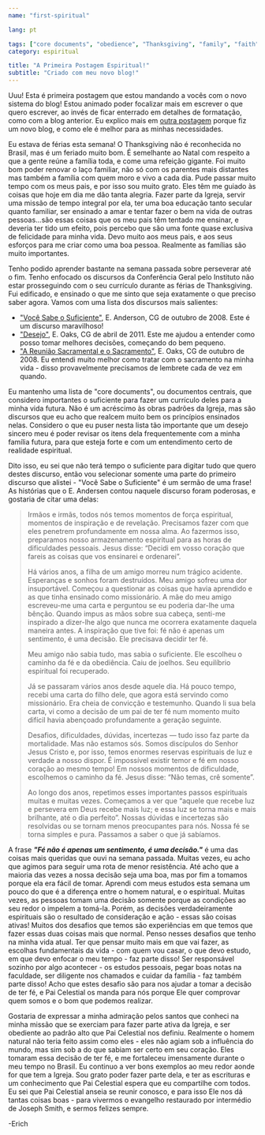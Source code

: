 ```yaml
---
name: "first-spiritual"

lang: pt

tags: ["core documents", "obedience", "Thanksgiving", "family", "faith"]
category: espiritual

title: "A Primeira Postagem Espiritual!"
subtitle: "Criado com meu novo blog!"
---
```


Uuu! Esta é primeira postagem que estou mandando a vocês com o novo sistema do blog! Estou animado poder focalizar mais em escrever o que quero escrever, ao invés de ficar enterrado em detalhes de formatação, como com a blog anterior. Eu explico mais em [outra postagem](/2014/11/composicao-e-digitacao) porque fiz um novo blog, e como ele é melhor para as minhas necessidades.

Eu estava de férias esta semana! O Thanksgiving não é reconhecida no Brasil, mas é um feriado muito bom. É semelhante ao Natal com respeito a que a gente reúne a família toda, e come uma refeição gigante. Foi muito bom poder renovar o laço familiar, não só com os parentes mais distantes mas também a família com quem moro e vivo a cada dia. Pude passar muito tempo com os meus pais, e por isso sou muito grato. Eles têm me guiado às coisas que hoje em dia me dão tanta alegria. Fazer parte da Igreja, servir uma missão de tempo integral por ela, ter uma boa educação tanto secular quanto familiar, ser ensinado a amar e tentar fazer o bem na vida de outras pessoas...são essas coisas que os meu pais têm tentado me ensinar, e deveria ter tido um efeito, pois percebo que são uma fonte quase exclusiva de felicidade para minha vida. Devo muito aos meus pais, e aos seus esforços para me criar como uma boa pessoa. Realmente as famílias são muito importantes.

Tenho podido aprender bastante na semana passada sobre perseverar até o fim. Tenho enfocado os discursos da Conferência Geral pelo Instituto não estar prosseguindo com o seu currículo durante as férias de Thanksgiving. Fui edificado, e ensinado o que me sinto que seja exatamente o que preciso saber agora. Vamos com uma lista dos discursos mais salientes:

* ["Você Sabe o Suficiente"](https://www.lds.org/general-conference/2008/10/you-know-enough?lang=por), E. Anderson, CG de outubro de 2008. Este é um discurso maravilhoso!
* ["Desejo"](https://www.lds.org/general-conference/2011/04/desire?lang=por), E. Oaks, CG de abril de 2011. Este me ajudou a entender como posso tomar melhores decisões, começando do bem pequeno.
* ["A Reunião Sacramental e o Sacramento"](https://www.lds.org/general-conference/2008/10/sacrament-meeting-and-the-sacrament?lang=por), E. Oaks, CG de outubro de 2008. Eu entendi muito melhor como tratar com o sacramento na minha vida - disso provavelmente precisamos de lembrete cada de vez em quando.

Eu mantenho uma lista de "core documents", ou documentos centrais, que considero importantes o suficiente para fazer um currículo deles para a minha vida futura. Não é um acréscimo às obras padrões da Igreja, mas são discursos que eu acho que realcem muito bem os princípios ensinados nelas. Considero o que eu puser nesta lista tão importante que um desejo sincero meu é poder revisar os itens dela frequentemente com a minha família futura, para que esteja forte e com um entendimento certo de realidade espiritual.

Dito isso, eu sei que não terá tempo o suficiente para digitar tudo que quero destes discurso, então vou selecionar somente uma parte do primeiro discurso que alistei - "Você Sabe o Suficiente" é um sermão de uma frase! As histórias que o E. Andersen contou naquele discurso foram poderosas, e gostaria de citar uma delas:

> Irmãos e irmãs, todos nós temos momentos de força espiritual, momentos de inspiração e de revelação. Precisamos fazer com que eles penetrem profundamente em nossa alma. Ao fazermos isso, preparamos nosso armazenamento espiritual para as horas de dificuldades pessoais. Jesus disse: “Decidi em vosso coração que fareis as coisas que vos ensinarei e ordenarei”.
>
> Há vários anos, a filha de um amigo morreu num trágico acidente. Esperanças e sonhos foram destruídos. Meu amigo sofreu uma dor insuportável. Começou a questionar as coisas que havia aprendido e as que tinha ensinado como missionário. A mãe do meu amigo escreveu-me uma carta e perguntou se eu poderia dar-lhe uma bênção. Quando impus as mãos sobre sua cabeça, senti-me inspirado a dizer-lhe algo que nunca me ocorrera exatamente daquela maneira antes. A inspiração que tive foi: fé não é apenas um sentimento, é uma decisão. Ele precisava decidir ter fé.
>
> Meu amigo não sabia tudo, mas sabia o suficiente. Ele escolheu o caminho da fé e da obediência. Caiu de joelhos. Seu equilíbrio espiritual foi recuperado.
>
> Já se passaram vários anos desde aquele dia. Há pouco tempo, recebi uma carta do filho dele, que agora está servindo como missionário. Era cheia de convicção e testemunho. Quando li sua bela carta, vi como a decisão de um pai de ter fé num momento muito difícil havia abençoado profundamente a geração seguinte.
>
> Desafios, dificuldades, dúvidas, incertezas — tudo isso faz parte da mortalidade. Mas não estamos sós. Somos discípulos do Senhor Jesus Cristo e, por isso, temos enormes reservas espirituais de luz e verdade a nosso dispor. É impossível existir temor e fé em nosso coração ao mesmo tempo! Em nossos momentos de dificuldade, escolhemos o caminho da fé. Jesus disse: “Não temas, crê somente”.
>
> Ao longo dos anos, repetimos esses importantes passos espirituais muitas e muitas vezes. Começamos a ver que “aquele que recebe luz e persevera em Deus recebe mais luz; e essa luz se torna mais e mais brilhante, até o dia perfeito”. Nossas dúvidas e incertezas são resolvidas ou se tornam menos preocupantes para nós. Nossa fé se torna simples e pura. Passamos a saber o que já sabíamos.

A frase ***"Fé não é apenas um sentimento, é uma decisão."*** é uma das coisas mais queridas que ouvi na semana passada. Muitas vezes, eu acho que agimos para seguir uma rota de menor resistência. Até acho que a maioria das vezes a nossa decisão seja uma boa, mas por fim a tomamos porque ela era fácil de tomar. Aprendi com meus estudos esta semana um pouco do que é a diferença entre o homem natural, e o espiritual. Muitas vezes, as pessoas tomam uma decisão somente porque as condições ao seu redor o impelem a tomá-la. Porém, as decisões verdadeiramente espirituais são o resultado de consideração e ação - essas são coisas ativas! Muitos dos desafios que temos são experiências em que temos que fazer essas duas coisas mais que normal. Penso nesses desafios que tenho na minha vida atual. Ter que pensar muito mais em que vai fazer, as escolhas fundamentais da vida - com quem vou casar, o que devo estudo, em que devo enfocar o meu tempo - faz parte disso! Ser responsável sozinho por algo acontecer - os estudos pessoais, pegar boas notas na faculdade, ser diligente nos chamados e cuidar da família - faz também parte disso! Acho que estes desafio são para nos ajudar a tomar a decisão de ter fé, e Pai Celestial os manda para nós porque Ele quer comprovar quem somos e o bom que podemos realizar.

Gostaria de expressar a minha admiração pelos santos que conheci na minha missão que se exerciam para fazer parte ativa da Igreja, e ser obediente ao padrão alto que Pai Celestial nos definiu. Realmente o homem natural não teria feito assim como eles - eles não agiam sob a influência do mundo, mas sim sob a do que sabiam ser certo em seu coração. Eles tomaram essa decisão de ter fé, e me fortaleceu imensamente durante o meu tempo no Brasil. Eu continuo a ver bons exemplos ao meu redor aonde for que tem a Igreja. Sou grato poder fazer parte dela, e ter as escrituras e um conhecimento que Pai Celestial espera que eu compartilhe com todos. Eu sei que Pai Celestial anseia se reunir conosco, e para isso Ele nos dá tantas coisas boas - para vivermos o evangelho restaurado por intermédio de Joseph Smith, e sermos felizes sempre.

 -Erich